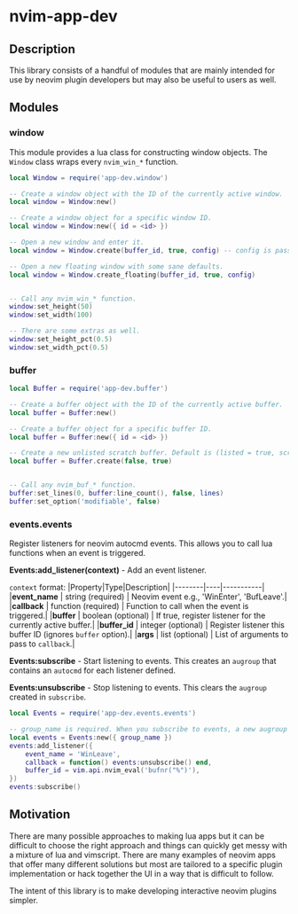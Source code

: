 # nvim-app-dev

## Description
This library consists of a handful of modules that are mainly intended for use by neovim plugin
developers but may also be useful to users as well.

## Modules
### window
This module provides a lua class for constructing window objects. The `Window` class wraps every
`nvim_win_*` function.

```lua
local Window = require('app-dev.window')

-- Create a window object with the ID of the currently active window.
local window = Window:new()

-- Create a window object for a specific window ID.
local window = Window:new({ id = <id> })

-- Open a new window and enter it.
local window = Window.create(buffer_id, true, config) -- config is passed directly to 'nvim_open_win'

-- Open a new floating window with some sane defaults.
local window = Window.create_floating(buffer_id, true, config)


-- Call any nvim_win_* function.
window:set_height(50)
window:set_width(100)

-- There are some extras as well.
window:set_height_pct(0.5)
window:set_width_pct(0.5)
```

### buffer
```lua
local Buffer = require('app-dev.buffer')

-- Create a buffer object with the ID of the currently active buffer.
local buffer = Buffer:new()

-- Create a buffer object for a specific buffer ID.
local buffer = Buffer:new({ id = <id> })

-- Create a new unlisted scratch buffer. Default is (listed = true, scratch = false).
local buffer = Buffer.create(false, true)


-- Call any nvim_buf_* function.
buffer:set_lines(0, buffer:line_count(), false, lines)
buffer:set_option('modifiable', false)
```

### events.events
Register listeners for neovim autocmd events. This allows you to call lua functions when
an event is triggered.

**Events:add_listener(context)** - Add an event listener.

`context` format:
|Property|Type|Description|
|--------|----|-----------|
|**event_name** | string (required) | Neovim event e.g., 'WinEnter', 'BufLeave'.|
|**callback** | function (required) | Function to call when the event is triggered.|
|**buffer** | boolean (optional) | If true, register listener for the currently active buffer.|
|**buffer_id** | integer (optional) | Register listener this buffer ID (ignores `buffer` option).|
|**args** | list (optional) | List of arguments to pass to `callback`.|

**Events:subscribe** - Start listening to events. This creates an
`augroup` that contains an `autocmd` for each listener defined.

**Events:unsubscribe** - Stop listening to events. This clears the `augroup` created in
`subscribe`.

```lua
local Events = require('app-dev.events.events')

-- group_name is required. When you subscribe to events, a new augroup is created for group_name.
local events = Events:new({ group_name })
events:add_listener({
    event_name = 'WinLeave',
    callback = function() events:unsubscribe() end,
    buffer_id = vim.api.nvim_eval('bufnr("%")'),
})
events:subscribe()
```

## Motivation
There are many possible approaches to making lua apps but it can be difficult to choose
the right approach and things can quickly get messy with a mixture of lua and vimscript.
There are many examples of neovim apps that offer many different solutions but most are tailored
to a specific plugin implementation or hack together the UI in a way that is difficult to follow.

The intent of this library is to make developing interactive neovim plugins simpler.
